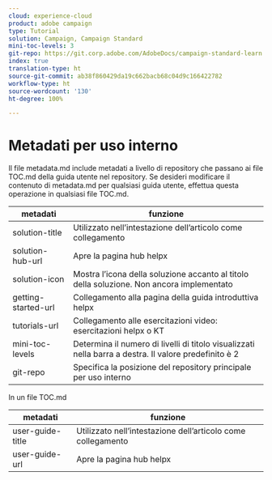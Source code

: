 ```yaml
---
cloud: experience-cloud
product: adobe campaign
type: Tutorial
solution: Campaign, Campaign Standard
mini-toc-levels: 3
git-repo: https://git.corp.adobe.com/AdobeDocs/campaign-standard-learn.it-IT
index: true
translation-type: ht
source-git-commit: ab38f860429da19c662bacb68c04d9c166422782
workflow-type: ht
source-wordcount: '130'
ht-degree: 100%

---
```



# Metadati per uso interno

Il file metadata.md include metadati a livello di repository che passano ai file TOC.md della guida utente nel repository. Se desideri modificare il contenuto di metadata.md per qualsiasi guida utente, effettua questa operazione in qualsiasi file TOC.md.

| metadati | funzione |
|--- |--- |
| solution-title | Utilizzato nell’intestazione dell’articolo come collegamento |
| solution-hub-url | Apre la pagina hub helpx |
| solution-icon | Mostra l’icona della soluzione accanto al titolo della soluzione. Non ancora implementato |
| getting-started-url | Collegamento alla pagina della guida introduttiva helpx |
| tutorials-url | Collegamento alle esercitazioni video: esercitazioni helpx o KT |
| mini-toc-levels | Determina il numero di livelli di titolo visualizzati nella barra a destra. Il valore predefinito è 2 |
| git-repo | Specifica la posizione del repository principale per uso interno |

In un file TOC.md

| metadati | funzione |
|--- |--- |
| user-guide-title | Utilizzato nell’intestazione dell’articolo come collegamento |
| user-guide-url | Apre la pagina hub helpx |
